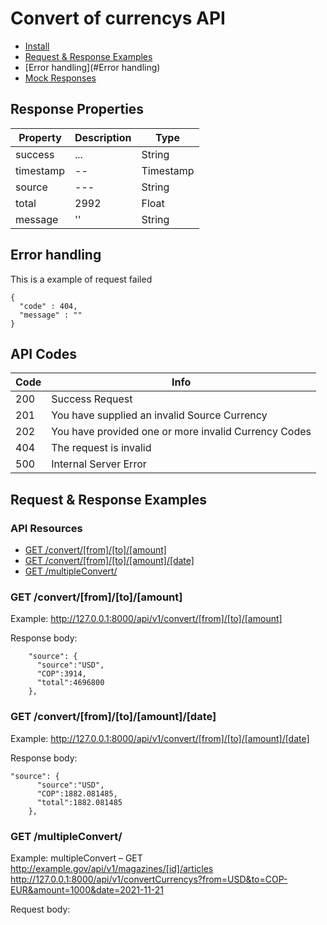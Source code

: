 

#  Convert of currencys API 

* [Install](#install)
* [Request & Response Examples](#request--response-examples)
* [Error handling](#Error handling)
* [Mock Responses](#mock-responses)


## Response Properties


| Property    | Description        | Type     
| ----------- | --------------- | --------- | 
| success     | ...          | String      | 
| timestamp   |--| Timestamp | 
| source      | ---           | String   | 
| total      | 2992           | Float | 
| message      | ''           | String | 
## Error handling 

This is a example of request failed

    {
      "code" : 404,
      "message" : ""
    }

## API Codes

| Code  | Info        | 
| ----- | -------------------------------------------------| 
| 200   | Success  Request                                  | 
| 201   |You have supplied an invalid Source Currency       | 
| 202   |You have provided one or more invalid Currency Codes| 
| 404   |The request is invalid| 
| 500   | Internal Server Error                              | 


## Request & Response Examples

### API Resources

  - [GET /convert/[from]/[to]/[amount]](#get-convert)
  - [GET /convert/[from]/[to]/[amount]/[date]](#get-convert)
  - [GET /multipleConvert/](#get-multipleConvert)

### GET /convert/[from]/[to]/[amount]

Example: http://127.0.0.1:8000/api/v1/convert/[from]/[to]/[amount]

Response body:

        "source": {
          "source":"USD",
          "COP":3914,
          "total":4696800
        },
    

### GET /convert/[from]/[to]/[amount]/[date]

Example: http://127.0.0.1:8000/api/v1/convert/[from]/[to]/[amount]/[date]

Response body:

    "source": {
          "source":"USD",
          "COP":1882.081485,
          "total":1882.081485
        },



### GET /multipleConvert/

Example: multipleConvert – GET  http://example.gov/api/v1/magazines/[id]/articles
http://127.0.0.1:8000/api/v1/convertCurrencys?from=USD&to=COP-EUR&amount=1000&date=2021-11-21

Request body:

    


